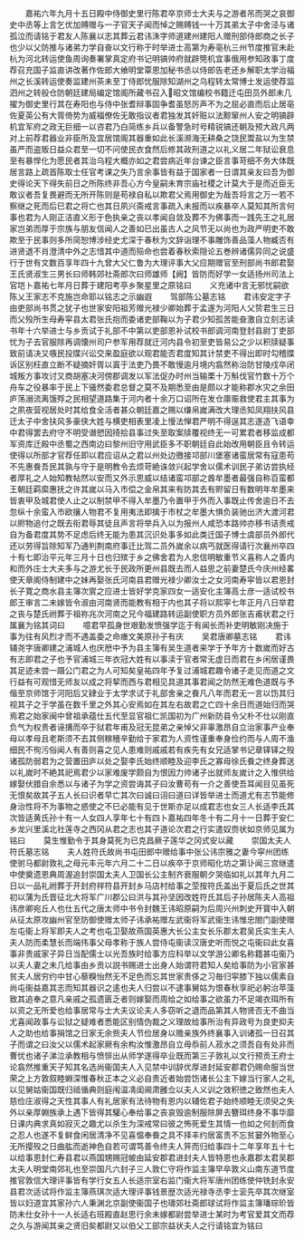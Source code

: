 <!-- { "loadSidebar": true } -->
　　嘉祐六年九月十五日殿中侍御史里行陈君卒京师士大夫与之游者吊而哭之哀御史中丞等上言乞优加赙赠与一子官天子闻而悼之赐赙钱一十万其弟太子中舍泾与诸孤泣而请铭于君友人陈襄以志其葬云君讳洙字师道建州建阳人赠刑部侍郎商之长子也少以父防推与诸弟力学自奋以文行称于时举进士高第为寿亳杭三州节度推官未赴杭为河北转运使鱼周询奏署掌真定府书记明镐帅府就辟筦机宜事俄用参知政事丁度荐召充国子监直讲改著作佐郎大飨明堂覃恩加秘书丞以侍郎告老还乡解职太学治福州之长溪转运使奏监建州茶未至丁侍郎忧服除知湖州之乌程转太常博士发运使荐监泗州之转般仓防朝廷建局编定馆阁所藏书召入昭文馆编校书籍迁屯田员外郎未几擢为御史里行其在寿阳也与侍中张耆辩事固争耆虽怒厉声不为之屈必直而后止居亳佐夏英公有大胥倚势为威福僚佐无敢指议者君独发其奸赃以法黥窜州人安之明镐辟机宜军府之政无巨细一以咨君乃白简练乡兵以备警急时号精锐镐还朝及预大政凡两对上前荐君器业非臣所及宜居馆阁其器重如此长溪濒海无耕桑之饶民鬻盐以为生禁虽严而盗贩日益众君至一切不问使民衣食然后修其政刑道之以礼义居二年狱讼衰息至有暴悍化为愿民者其治乌程大概亦如之君尝病近年台谏之臣言事苛细不务大体既居言路上疏首陈取士任官考课之失乃言余事皆有益于国家者一日谓其亲友曰吾为御史得论天下得失前日之所陈终非吾心方今皇嗣未育宗庙社稷之计莫大于是而近臣无敢议者吾复畏避而无所开陈则是苟禄自私以欺君父焉用御史为哉吾将言之万一若不察继之死而后巳君之将亡也其日夙兴斋戒言事疏入未报而以疾暴卒人莫知其所言何事也君为人刚正洁直义形于色执亲之丧以孝闻自敛及葬不为佛事而一践先王之礼居家岂弟而厚于宗族与朋友信闻人之善如已出虽古人之风节无以尚也为政严明吏不敢欺至于民事则多所简恕博涉经史尤深于春秋为文辞诣理不事雕饰善品藻人物臧否有进贤退不肖澄清中外之志惜其中道而殒命也尝着春秋索隠论五巻辨诸儒异同之说盛行于世有文数百享年四十九曾大父仁鲁为大理评事大父应期赠官至刑部尚书郎君娶王氏贤淑生三男长曰师韩郊社斋郎次曰师雄师【阙】皆防而好学一女适扬州司法上官垲卜嘉祐七年月日葬于建阳考亭乡聚星里之原铭曰
　　义充诸中言无邪忧嗣欲陈乂王家志不克施岂命耶以铭志之示幽遐
　　驾部陈公墓志铭
　　君讳安定字子由吏部尚书贯之犹子也世家安阳祖芳赠光禄少卿始葬于孟遂为河阳人父贽君生三日而父殁所生母寿寜县太君张氏抱而委诸吏部鞠以为子君少知孤苦能奋激自立刻志读书年十六举进士与乡贡试于礼部不中第以吏部恩补试校书郎调河南登封县尉丁吏部忧为子去官服除再调懐州司户参军用荐就迁河内县令初至吏皆易公之少以积牍疑事致前请决又嗾民投牒兴讼交来盈庭欲以观君能否君度知其计禁吏不得出即时勾稽牒诉区别枉直立断不疑摘奸胥以寘于法吏乃畏不敢慢逾月境内翕然称治防甘陵戍卒闭城叛方事攻讨又商胡塞决河傍郡调发以军法促办时州当输栗十万斛伐官竹数十万个舟车之役暴率于民上下骚然委君总督之莫不及期悉至由是颇以才能称郡水灾之余田庐荡溺流离饿殍之民相望道路集于河内者十余万口诏所在发仓廪赈救使君主其事为之夙夜营视居处时其给食全活者甚众朝廷嘉之赐以缣帛嵗满改大理丞知凤翔扶风县迁太子中舍扶风多豪侠大姓与横吏相表里凌上慢法惮君严明不得逞其志遂造飞语幸中君得罢去府守不明受谮愬因掎拾县事过失至取案牍覆视终无一可累君者移监成都军资库迁殿中丞蜀之西南边曰黎州旧守用武臣多不职朝廷自此始改用朝臣且令转运使得以所部才官荐任即以君应诏从之君以州处边徼接邛部川堡塞诸蛮居常有寇患苟不先惠飬吾民其孰与守于是明教令去烦苛絶诛敛兴起学舍以儒术训民子弟访尝执经者厚礼之人始知教帖然以安而又外示恩威以结诸蛮邛部之酋牟墨者最强自称百蛮都王朝廷羁縻惠抚之许其嵗以马入市偿之金帛其来有防其去有赆留日有数明年牟墨来皆衷甲及城君使人止之以制禁甲不得入牟墨乃令置甲于外而入事既止传舍逾日不去忽纵十余蛮入市欧攘人物君不复用夷法即擒于市杖之牟墨大惧负装驰出济大渡河君以赆物追付之既去衔君辱其徒且声言将举兵入以为报州人咸恐本路帅亦移书诘责戒自为备君度其势不足虑后终无能为患其沉识处事多如此类迁国子博士虞部员外郎代还以劳得旨除知军乃通判荆南府事迁比驾二员外嵗余以病丐就医得请行次襄州卒四十有七即治平元年三月十日也归殡于乡之佛舍君为人忠信明敏重节义喜称人之善内和而外庄士大夫多与之游尤长于民政所更州县既去而人益思之前妻楚氏今庆州经畧使天章阁侍制建中之妹再娶张氏河南县君赠光禄少卿汝士之女河南寿寜皆以君恩封长子寛之商水县主簿次賔之应进士皆好学克家四女一适安化主簿高士彦一适试校书郎王审言二未嫁皆令淑由河南贤而能教有相于内也其子将以熙寜七年正月八日举君之丧与楚氏祔葬于祖祢兆次河南之兄今福建路转运副使职方员外郎张吉甫状君之行属襄为铭其词曰
　　噫君早孤身世艰勤发愤强学迄于有闻长而补吏明敏刚决施于事为往有风烈才而不遇盖委之命瘗文美原孙子有庆
　　吴君唐卿墓志铭
　　君讳辅尧字唐卿建之浦城人也庆厯中予为县主簿有吴生道者来学于予年方十数嵗而好古有志即君之子也予官浦城三年衣冠大姓有以事渎于官者常无虚日而君在乡闲居谨畏其足迹未尝一蹑公门君之为人可知矣皇祐四年予复过浦城君趣令诸子走见而道之文行益有可观惜无师友以成之将挈而西与君相见具道其事君闻之防然无难色道既与予偕至京师馆于河阳后又肄业于太学求试于礼部舍亲之飬凡八年而君无一言以饬其归视其子之于学虽在数千里之外其心安焉如在其左右故君之亡四十余日而道始归而哭焉君之始家闽中曾祖承蕴仕五代至显官祖仁凯国初为广州新防县令父朴不仕以刚直负气为权贵者诬搆而卒于狱君年甫及冠无昆弟之亲悼父非辜激昂自立治家事产业奉母以孝母且老斯须不去其侧稼穯辛勤给于家君为人资性谨重奉身俭约而与人周不渔细民不徇污俗闻人有善则喜之见人患难则戚戚若有疾先有女兄适掌书记章铎铎之殁诸孤防弱君为之营置田庐以处之娶李氏始终顺睦及迎李氏之寡母徐氏飬之终身葬送以礼嵗时不絶其祀焉君少以家难废学颇自为恨因力帅诸子出就师友嵗计之入惟供给嫁娶伏腊自余悉以与诸子为学之资尝诲其子曰汝曹苟有一介之善使吾耳闻目见虽死无恨矣故其子五人长曰识者早亡其次曰诚曰诩曰道曰详皆举进士而道尤有志节能修身治性将不为事物之惑使之不巳必能有见于世斯亦足以成君志也女三人长适李氏其次皆适黄氏孙十有一人女四人享年七十有四卜嘉祐四年冬十有二月十一日葬于安仁乡龙兴里溪北社莲寺之西冈从君之志也其子道论次君之行实遣奴赍状如京师见属为铭曰
　　莫生惟勤令于其身莫死为已克昌厥子莲华之冈式安以藏
　　崇国太夫人符氏墓志铭
　　夫人姓符氏故尚书屯田郎中赠给事中张公讳宗雅之妻今寜州团练使驸马都尉敦礼之母元丰元年六月二十二日以疾卒于京师昭化坊之第讣闻三宫继遣中使奠遗恩典周渥追封崇国太夫人卫国长公主制齐衰服朝夕哭临如礼以其年九月二日以一品礼祔葬于开封府祥符县开封乡马店村给事之茔按符氏盖出于夏后氏之世其初以蒲为氏晋征北大将军广川郡公曰洪与其孙坚因改姓符氏其后子孙居陈夫人高祖讳彦卿宛丘人也仕五代之唐太师中书令封魏王讳昭原嗣为后周兴州刺史开寳中入朝从征太原攻幽州官至防御使赠太师子讳承祐赠左武衞将军武衞生讳惟忠閤门副使赠左屯衞上将军即夫人之考也屯卫娶故燕国英惠大长公主女长乐郡太君吴氏实生夫人夫人防而柔慧长而端伟事父母孝称于族人尝侍屯衞读汉唐史听而悦之屯衞曰此女喜事非贵戚家子异日当配儒士以光吾族时给事方应科举以文学游公卿名称籍甚屯衞乃以夫人妻之未几给事由乡贡以説书赐进士出身人始谓符君知人矣给事防为小官家甚贫夫人居穷约中甘心藜糗怡然无不足色而忘其世家贵侈之习毎归寜膝下独以儒素自尚屯衞益嘉其志而知其器识之逺也夫人归尝以不逮事舅姑为恨春秋享祀必躬治苹藻致其追奉之意凡亲戚之孤遗匮乏者则嫁娶而周给之如给事之欲虽力不足竭衣珥所有以资之无所爱也给事居常与士大夫议论夫人多窃听之退而品第其人物贤否无不曲当尤喜闻政事与讼狱之疑难者悉能区别情伪裁之义理故给事所治有异政号为良吏抑夫人之助也给事捐馆之日家无余赀夫人节俭居身以赡亲族外终襄事入训诸孤一日召其子而谓之曰汝父以儒术起家厥有余构汝惟激昂自立毋忝前人菽水之须吾自有处非而曹忧也诸子涕泣承教相与愤悱出从师学遂得卒业既而第三子敦礼以文行预贡王府士论翕然推重天子知其名选尚衞国夫人入见禁中训辞优厚进封延安郡君仍赐命服当世荣之上方敦叙睦婣深惟春秋正本之义必自贵近者始尝饬诸长公主下嫁当行家人之礼以见舅姑衞国既归祗循典则庭闱温凊闺阃肃雝佥以夫人义训之效积徳之致然也夫人慈俭庄淑得之天性其事人有礼居家有法待物有恩内以辅佐君子始终顺睦无须臾之失外以亲厚婣族承上遇下皆得其驩心奉给事之丧哀毁逾制服除屏去簪珥终身不事华靡日课内典求真如寂灭之趣尤以杀生为深戒常曰彼之怖死爱生其情一也如之何刲而食之忍人也遂不复鲜食闲居清净不见喜愠奉飬之具不择丰约居富贵不忘贫窭外物至心无所撄殁之日曲肱而逝神色自若可谓笃善令终夫人笄而归给事四十二年享年五十七以给事恩封仁寿县君以燕国甥赐冠帔由延安郡君进封夫人皆特恩也永嘉郡太君吴郡太夫人明堂南郊礼也至崇国凡六封子三人敦仁守将作监主簿早卒敦义山南东道节度推官敦信大理评事皆有学行女五人长适宗室右监门衞大将军唐州团练使仲铣封永安县君次适试将作监主簿燕琪次适大理评事钱景歴次适光禄寺丞李士衮先卒其次继室皆以妇道宜其家孙六人秉渊北京副使衞国子也璹郊社斋郎球试将作监主簿璠琮玠皆防未仕女孙十一人长适右班殿直赵思行余未嫁都尉尝举进士某时为考官爱其文而荐之久与游闻其亲之贤旧矣都尉又以伯父工部宗益状夫人之行请铭宜为铭曰
